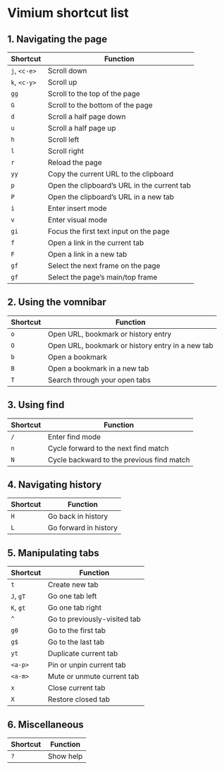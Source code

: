 # Vimium shortcut list

## 1. Navigating the page

| Shortcut | Function |
|--------|------|
| `j`, `<c-e>` | Scroll down |
| `k`, `<c-y>` | Scroll up |
| `gg` | Scroll to the top of the page |
| `G` | Scroll to the bottom of the page |
| `d` | Scroll a half page down |
| `u` | Scroll a half page up |
| `h` | Scroll left |
| `l` | Scroll right |
| `r` | Reload the page |
| `yy` | Copy the current URL to the clipboard |
| `p` | Open the clipboard’s URL in the current tab |
| `P` | Open the clipboard’s URL in a new tab |
| `i` | Enter insert mode |
| `v` | Enter visual mode |
| `gi` | Focus the first text input on the page |
| `f` | Open a link in the current tab |
| `F` | Open a link in a new tab |
| `gf` | Select the next frame on the page |
| `gf` | Select the page’s main/top frame |

## 2. Using the vomnibar

| Shortcut | Function |
|--------|------|
| `o` | Open URL, bookmark or history entry |
| `O` | Open URL, bookmark or history entry in a new tab |
| `b` | Open a bookmark |
| `B` | Open a bookmark in a new tab |
| `T` | Search through your open tabs |

## 3. Using find

| Shortcut | Function |
|--------|------|
| `/` | Enter find mode |
| `n` | Cycle forward to the next find match |
| `N` | Cycle backward to the previous find match |

## 4. Navigating history

| Shortcut | Function |
|--------|------|
| `H` | Go back in history |
| `L` | Go forward in history |

## 5. Manipulating tabs

| Shortcut | Function |
|--------|------|
| `t` | Create new tab |
| `J`, `gT` | Go one tab left |
| `K`, `gt` | Go one tab right |
| `^` | Go to previously-visited tab |
| `g0` | Go to the first tab |
| `g$` | Go to the last tab |
| `yt` | Duplicate current tab |
| `<a-p>` | Pin or unpin current tab |
| `<a-m>` | Mute or unmute current tab |
| `x` | Close current tab |
| `X` | Restore closed tab |

## 6. Miscellaneous

| Shortcut | Function |
|--------|------|
| `?` | Show help |
